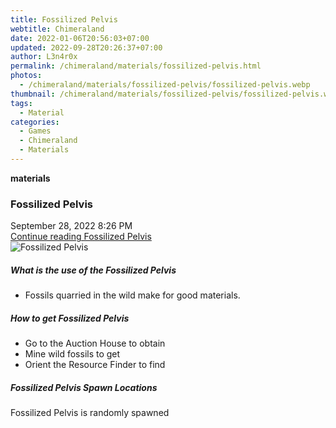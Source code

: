 ```yaml
---
title: Fossilized Pelvis
webtitle: Chimeraland
date: 2022-01-06T20:56:03+07:00
updated: 2022-09-28T20:26:37+07:00
author: L3n4r0x
permalink: /chimeraland/materials/fossilized-pelvis.html
photos:
  - /chimeraland/materials/fossilized-pelvis/fossilized-pelvis.webp
thumbnail: /chimeraland/materials/fossilized-pelvis/fossilized-pelvis.webp
tags:
  - Material
categories:
  - Games
  - Chimeraland
  - Materials
---
```


<section id="bootstrap-wrapper">
  <link
    rel="stylesheet"
    href="https://cdn.statically.io/gh/dimaslanjaka/Web-Manajemen/40ac3225/css/bootstrap-4.5-wrapper.css"
  />
  <div
    class="row g-0 border rounded overflow-hidden flex-md-row mb-4 shadow-sm position-relative"
  >
    <div class="col p-4 d-flex flex-column position-static">
      <strong class="d-inline-block mb-2 text-success">materials</strong>
      <h3 class="mb-0">Fossilized Pelvis</h3>
      <div class="mb-1 text-muted">September 28, 2022 8:26 PM</div>
      <a href="#" class="stretched-link d-none"
        >Continue reading Fossilized Pelvis</a
      >
    </div>
    <div class="col-auto d-none d-lg-block">
      <img
        src="/chimeraland/materials/fossilized-pelvis/fossilized-pelvis.webp"
        alt="Fossilized Pelvis"
      />
    </div>
  </div>
  <div class="row">
    <div class="col-lg-6 col-12 mb-2">
      <div class="card">
        <div class="card-body">
          <h5 class="card-title">What is the use of the Fossilized Pelvis</h5>
          <div class="card-text">
            <ul>
              <li>Fossils quarried in the wild make for good materials.</li>
            </ul>
          </div>
        </div>
      </div>
    </div>
    <div class="col-lg-6 col-12 mb-2">
      <div class="card">
        <div class="card-body">
          <h5 class="card-title">How to get Fossilized Pelvis</h5>
          <div class="card-text">
            <ul>
              <li>Go to the Auction House to obtain</li>
              <li>Mine wild fossils to get</li>
              <li>Orient the Resource Finder to find</li>
            </ul>
          </div>
        </div>
      </div>
    </div>
    <div class="col-12 mb-2">
      <h5>Fossilized Pelvis Spawn Locations</h5>
      <p>Fossilized Pelvis is randomly spawned</p>
    </div>
  </div>
</section>